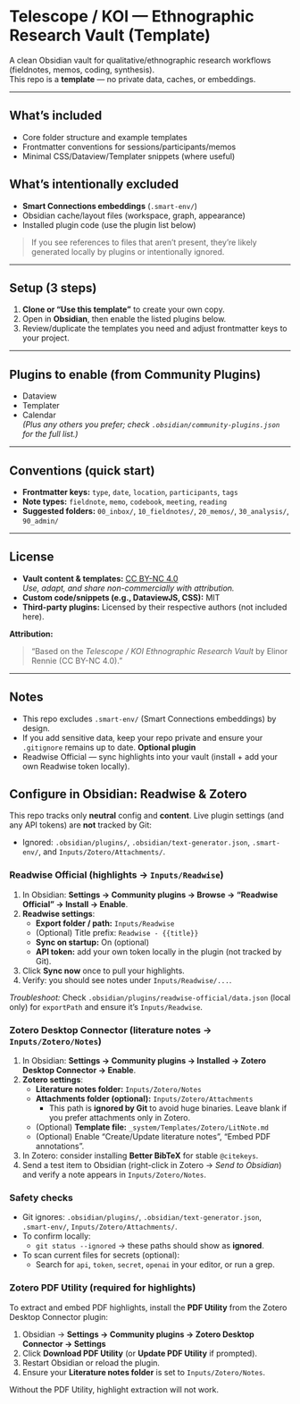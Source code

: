 # Telescope / KOI — Ethnographic Research Vault (Template)

A clean Obsidian vault for qualitative/ethnographic research workflows (fieldnotes, memos, coding, synthesis).  
This repo is a **template** — no private data, caches, or embeddings.

---

## What’s included
- Core folder structure and example templates
- Frontmatter conventions for sessions/participants/memos
- Minimal CSS/Dataview/Templater snippets (where useful)

## What’s intentionally excluded
- **Smart Connections embeddings** (`.smart-env/`)
- Obsidian cache/layout files (workspace, graph, appearance)
- Installed plugin code (use the plugin list below)

> If you see references to files that aren’t present, they’re likely generated locally by plugins or intentionally ignored.

---

## Setup (3 steps)
1. **Clone or “Use this template”** to create your own copy.
2. Open in **Obsidian**, then enable the listed plugins below.
3. Review/duplicate the templates you need and adjust frontmatter keys to your project.

---

## Plugins to enable (from Community Plugins)
- Dataview
- Templater
- Calendar  
*(Plus any others you prefer; check `.obsidian/community-plugins.json` for the full list.)*

---

## Conventions (quick start)
- **Frontmatter keys:** `type`, `date`, `location`, `participants`, `tags`
- **Note types:** `fieldnote`, `memo`, `codebook`, `meeting`, `reading`
- **Suggested folders:** `00_inbox/`, `10_fieldnotes/`, `20_memos/`, `30_analysis/`, `90_admin/`

---

## License
- **Vault content & templates:** [CC BY-NC 4.0](https://creativecommons.org/licenses/by-nc/4.0/)  
  *Use, adapt, and share non-commercially with attribution.*
- **Custom code/snippets (e.g., DataviewJS, CSS):** MIT  
- **Third-party plugins:** Licensed by their respective authors (not included here).

**Attribution:**  
> “Based on the *Telescope / KOI Ethnographic Research Vault* by Elinor Rennie (CC BY-NC 4.0).”

---

## Notes
- This repo excludes `.smart-env/` (Smart Connections embeddings) by design.
- If you add sensitive data, keep your repo private and ensure your `.gitignore` remains up to date.
**Optional plugin**
- Readwise Official — sync highlights into your vault (install + add your own Readwise token locally).
## Configure in Obsidian: Readwise & Zotero

This repo tracks only **neutral** config and **content**. Live plugin settings (and any API tokens) are **not** tracked by Git:
- Ignored: `.obsidian/plugins/`, `.obsidian/text-generator.json`, `.smart-env/`, and `Inputs/Zotero/Attachments/`.

### Readwise Official (highlights → `Inputs/Readwise`)
1. In Obsidian: **Settings → Community plugins → Browse → “Readwise Official” → Install → Enable**.
2. **Readwise settings**:
   - **Export folder / path:** `Inputs/Readwise`
   - (Optional) Title prefix: `Readwise - {{title}}`
   - **Sync on startup:** On (optional)
   - **API token:** add your own token locally in the plugin (not tracked by Git).
3. Click **Sync now** once to pull your highlights.
4. Verify: you should see notes under `Inputs/Readwise/...`.

*Troubleshoot:* Check `.obsidian/plugins/readwise-official/data.json` (local only) for `exportPath` and ensure it’s `Inputs/Readwise`.

### Zotero Desktop Connector (literature notes → `Inputs/Zotero/Notes`)
1. In Obsidian: **Settings → Community plugins → Installed → Zotero Desktop Connector → Enable**.
2. **Zotero settings**:
   - **Literature notes folder:** `Inputs/Zotero/Notes`
   - **Attachments folder (optional):** `Inputs/Zotero/Attachments`
     - This path is **ignored by Git** to avoid huge binaries. Leave blank if you prefer attachments only in Zotero.
   - (Optional) **Template file:** `_system/Templates/Zotero/LitNote.md`
   - (Optional) Enable “Create/Update literature notes”, “Embed PDF annotations”.
3. In Zotero: consider installing **Better BibTeX** for stable `@citekeys`.
4. Send a test item to Obsidian (right-click in Zotero → *Send to Obsidian*) and verify a note appears in `Inputs/Zotero/Notes`.

### Safety checks
- Git ignores: `.obsidian/plugins/`, `.obsidian/text-generator.json`, `.smart-env/`, `Inputs/Zotero/Attachments/`.
- To confirm locally:
  - `git status --ignored` → these paths should show as **ignored**.
- To scan current files for secrets (optional):
  - Search for `api`, `token`, `secret`, `openai` in your editor, or run a grep.


### Zotero PDF Utility (required for highlights)
To extract and embed PDF highlights, install the **PDF Utility** from the Zotero Desktop Connector plugin:

1. Obsidian → **Settings → Community plugins → Zotero Desktop Connector → Settings**  
2. Click **Download PDF Utility** (or **Update PDF Utility** if prompted).
3. Restart Obsidian or reload the plugin.
4. Ensure your **Literature notes folder** is set to `Inputs/Zotero/Notes`.

Without the PDF Utility, highlight extraction will not work.
